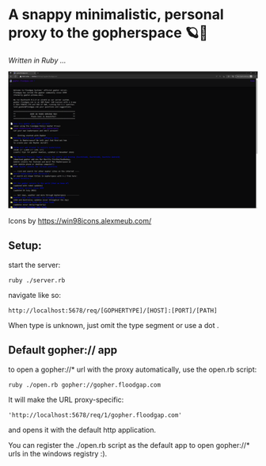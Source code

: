 # A snappy minimalistic, personal proxy to the gopherspace 🪐📂
*Written in Ruby ...*

![looks](https://github.com/Grimmgork/gophrprxy/blob/main/preview.png?raw=true)

Icons by https://win98icons.alexmeub.com/

## Setup:
start the server:
```
ruby ./server.rb
```
navigate like so:
```
http://localhost:5678/req/[GOPHERTYPE]/[HOST]:[PORT]/[PATH]
```
When type is unknown, just omit the type segment or use a dot .

## Default gopher:// app
to open a gopher://* url with the proxy automatically, use the open.rb script:
```
ruby ./open.rb gopher://gopher.floodgap.com
```
It will make the URL proxy-specific:
``` 
'http://localhost:5678/req/1/gopher.floodgap.com'
```

and opens it with the default http application.

You can register the ./open.rb script as the default app to open gopher://* urls in the windows registry :).
